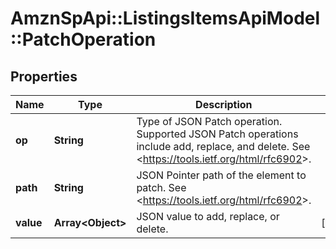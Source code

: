 # AmznSpApi::ListingsItemsApiModel::PatchOperation

## Properties
Name | Type | Description | Notes
------------ | ------------- | ------------- | -------------
**op** | **String** | Type of JSON Patch operation. Supported JSON Patch operations include add, replace, and delete. See &lt;https://tools.ietf.org/html/rfc6902&gt;. | 
**path** | **String** | JSON Pointer path of the element to patch. See &lt;https://tools.ietf.org/html/rfc6902&gt;. | 
**value** | **Array&lt;Object&gt;** | JSON value to add, replace, or delete. | [optional] 

